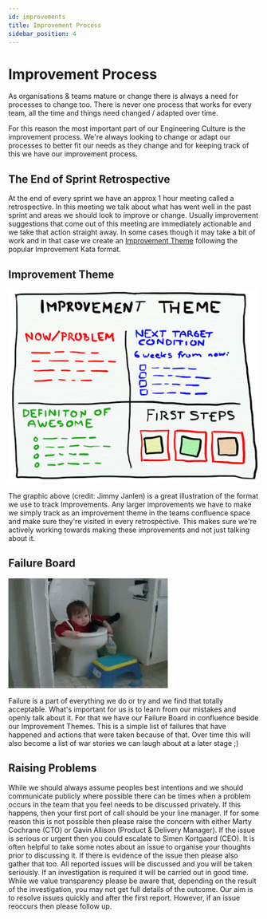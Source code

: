 ```yaml
---
id: improvements
title: Improvement Process
sidebar_position: 4
---
```


# Improvement Process

As organisations & teams mature or change there is always a need for processes to change too. There is never one process that works for every team, all the time and things need changed / adapted over time.

For this reason the most important part of our Engineering Culture is the improvement process. We're always looking to change or adapt our processes to better fit our needs as they change and for keeping track of this we have our improvement process.

## The End of Sprint Retrospective

At the end of every sprint we have an approx 1 hour meeting called a retrospective. In this meeting we talk about what has went well in the past sprint and areas we should look to improve or change. Usually improvement suggestions that come out of this meeting are immediately actionable and we take that action straight away. In some cases though it may take a bit of work and in that case we create an [Improvement Theme](#improvement-theme) following the popular Improvement Kata format.

## Improvement Theme

![Improvement Theme](/img/improvementTheme.jpg)

The graphic above (credit: Jimmy Janlen) is a great illustration of the format we use to track Improvements. Any larger improvements we have to make we simply track as an improvement theme in the teams confluence space and make sure they're visited in every retrospective. This makes sure we're actively working towards making these improvements and not just talking about it.
## Failure Board

![Fail](/img/fail.gif)

Failure is a part of everything we do or try and we find that totally acceptable. What's important for us is to learn from our mistakes and openly talk about it. For that we have our Failure Board in confluence beside our Improvement Themes. This is a simple list of failures that have happened and actions that were taken because of that. Over time this will also become a list of war stories we can laugh about at a later stage ;)

## Raising Problems

While we should always assume peoples best intentions and we should communicate publicly where possible there can be times when a problem occurs in the team that you feel needs to be discussed privately. 
If this happens, then your first port of call should be your line manager. If for some reason this is not possible then please raise the concern with either Marty Cochrane (CTO) or Gavin Allison (Product & Delivery Manager). If the issue is serious or urgent then you could escalate to Simen Kortgaard (CEO).
It is often helpful to take some notes about an issue to organise your thoughts prior to discussing it. If there is evidence of the issue then please also gather that too.
All reported issues will be discussed and you will be taken seriously. If an investigation is required it will be carried out in good time. While we value transparency please be aware that, depending on the result of the investigation, you may not get full details of the outcome. 
Our aim is to resolve issues quickly and after the first report. However, if an issue reoccurs then please follow up.

